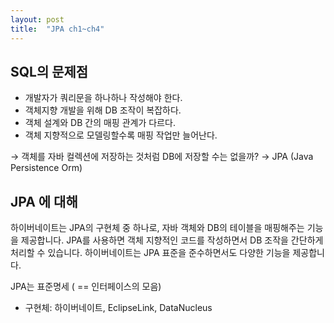 ```yaml
---
layout: post
title:  "JPA ch1~ch4"
---
```


## SQL의 문제점

- 개발자가 쿼리문을 하나하나 작성해야 한다.
- 객체지향 개발을 위해 DB 조작이 복잡하다.
- 객체 설계와 DB 간의 매핑 관계가 다르다.
- 객체 지향적으로 모델링할수록 매핑 작업만 늘어난다.

→ 객체를 자바 컬렉션에 저장하는 것처럼 DB에 저장할 수는 없을까? → JPA (Java Persistence Orm)

## JPA 에 대해

하이버네이트는 JPA의 구현체 중 하나로, 자바 객체와 DB의 테이블을 매핑해주는 기능을 제공합니다. JPA를 사용하면 객체 지향적인 코드를 작성하면서 DB 조작을 간단하게 처리할 수 있습니다. 하이버네이트는 JPA 표준을 준수하면서도 다양한 기능을 제공합니다.

JPA는 표준명세 ( == 인터페이스의 모음)

- 구현체: 하이버네이트, EclipseLink, DataNucleus